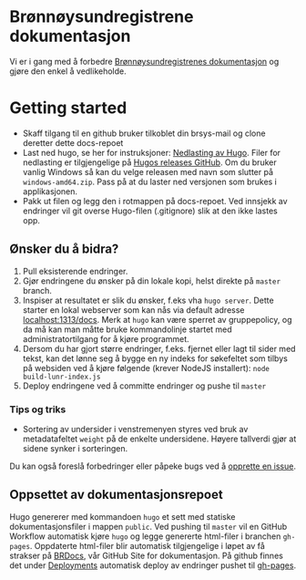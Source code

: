 # Brønnøysundregistrene dokumentasjon

Vi er i gang med å forbedre [Brønnøysundregistrenes dokumentasjon](https://brreg.github.io/docs/) og gjøre den enkel å vedlikeholde.

# Getting started

- Skaff tilgang til en github bruker tilkoblet din brsys-mail og clone deretter dette docs-repoet
- Last ned hugo, se her for instruksjoner: [Nedlasting av Hugo](https://gohugo.io/getting-started/installing/). Filer for nedlasting er tilgjengelige på [Hugos releases GitHub](https://github.com/gohugoio/hugo/releases). Om du bruker vanlig Windows så kan du velge releasen med navn som slutter på `windows-amd64.zip`. Pass på at du laster ned versjonen som brukes i applikasjonen.
- Pakk ut filen og legg den i rotmappen på docs-repoet. Ved innsjekk av endringer vil git overse Hugo-filen (.gitignore) slik at den ikke lastes opp.

## Ønsker du å bidra?

1. Pull eksisterende endringer.
2. Gjør endringene du ønsker på din lokale kopi, helst direkte på `master` branch.
3. Inspiser at resultatet er slik du ønsker, f.eks vha `hugo server`. Dette starter en lokal webserver som kan nås via default adresse [localhost:1313/docs](localhost:1313/docs). Merk at `hugo` kan være sperret av gruppepolicy, og da må kan man måtte bruke kommandolinje startet med administratortilgang for å kjøre programmet.
4. Dersom du har gjort større endringer, f.eks. fjernet eller lagt til sider med tekst, kan det lønne seg å bygge en ny indeks for søkefeltet som tilbys på websiden ved å kjøre følgende (krever NodeJS installert): `node build-lunr-index.js`
5. Deploy endringene ved å committe endringer og pushe til `master`

### Tips og triks
* Sortering av undersider i venstremenyen styres ved bruk av metadatafeltet `weight` på de enkelte undersidene. Høyere tallverdi gjør at sidene synker i sorteringen. 

Du kan også foreslå forbedringer eller påpeke bugs ved å [opprette en issue](https://github.com/brreg/docs/issues).

## Oppsettet av dokumentasjonsrepoet

Hugo genererer med kommandoen `hugo` et sett med statiske dokumentasjonsfiler i mappen `public`. 
Ved pushing til `master` vil en GitHub Workflow automatisk kjøre `hugo` og legge genererte html-filer i branchen `gh-pages`. Oppdaterte html-filer blir automatisk tilgjengelige i løpet av få strakser på [BRDocs](https://brreg.github.io/docs/), vår GitHub Site for dokumentasjon. På github finnes det under [Deployments](https://github.com/brreg/docs/deployments) automatisk deploy av endringer pushet til [gh-pages](https://docs.github.com/en/github/working-with-github-pages/getting-started-with-github-pages).

